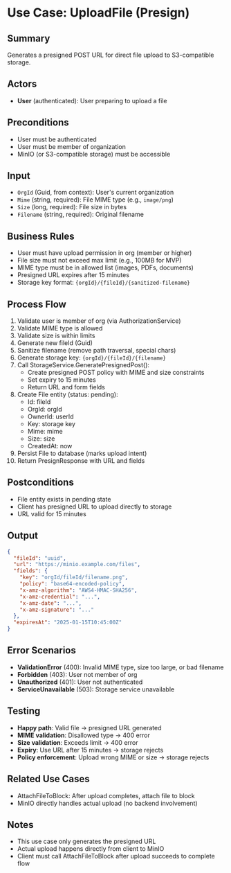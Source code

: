# Use Case: UploadFile (Presign)

## Summary
Generates a presigned POST URL for direct file upload to S3-compatible storage.

## Actors
- **User** (authenticated): User preparing to upload a file

## Preconditions
- User must be authenticated
- User must be member of organization
- MinIO (or S3-compatible storage) must be accessible

## Input
- `OrgId` (Guid, from context): User's current organization
- `Mime` (string, required): File MIME type (e.g., `image/png`)
- `Size` (long, required): File size in bytes
- `Filename` (string, required): Original filename

## Business Rules
- User must have upload permission in org (member or higher)
- File size must not exceed max limit (e.g., 100MB for MVP)
- MIME type must be in allowed list (images, PDFs, documents)
- Presigned URL expires after 15 minutes
- Storage key format: `{orgId}/{fileId}/{sanitized-filename}`

## Process Flow
1. Validate user is member of org (via AuthorizationService)
2. Validate MIME type is allowed
3. Validate size is within limits
4. Generate new fileId (Guid)
5. Sanitize filename (remove path traversal, special chars)
6. Generate storage key: `{orgId}/{fileId}/{filename}`
7. Call StorageService.GeneratePresignedPost():
   - Create presigned POST policy with MIME and size constraints
   - Set expiry to 15 minutes
   - Return URL and form fields
8. Create File entity (status: pending):
   - Id: fileId
   - OrgId: orgId
   - OwnerId: userId
   - Key: storage key
   - Mime: mime
   - Size: size
   - CreatedAt: now
9. Persist File to database (marks upload intent)
10. Return PresignResponse with URL and fields

## Postconditions
- File entity exists in pending state
- Client has presigned URL to upload directly to storage
- URL valid for 15 minutes

## Output
```json
{
  "fileId": "uuid",
  "url": "https://minio.example.com/files",
  "fields": {
    "key": "orgId/fileId/filename.png",
    "policy": "base64-encoded-policy",
    "x-amz-algorithm": "AWS4-HMAC-SHA256",
    "x-amz-credential": "...",
    "x-amz-date": "...",
    "x-amz-signature": "..."
  },
  "expiresAt": "2025-01-15T10:45:00Z"
}
```

## Error Scenarios
- **ValidationError** (400): Invalid MIME type, size too large, or bad filename
- **Forbidden** (403): User not member of org
- **Unauthorized** (401): User not authenticated
- **ServiceUnavailable** (503): Storage service unavailable

## Testing
- **Happy path**: Valid file → presigned URL generated
- **MIME validation**: Disallowed type → 400 error
- **Size validation**: Exceeds limit → 400 error
- **Expiry**: Use URL after 15 minutes → storage rejects
- **Policy enforcement**: Upload wrong MIME or size → storage rejects

## Related Use Cases
- AttachFileToBlock: After upload completes, attach file to block
- MinIO directly handles actual upload (no backend involvement)

## Notes
- This use case only generates the presigned URL
- Actual upload happens directly from client to MinIO
- Client must call AttachFileToBlock after upload succeeds to complete flow
